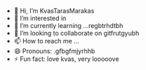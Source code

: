 - 👋 Hi, I’m KvasTarasMarakas
- 👀 I’m interested in
- 🌱 I’m currently learning ...regbtrhdtbh
- 💞️ I’m looking to collaborate on gitfrutgyubh
- 📫 How to reach me ...
- 😄 Pronouns: .gfbgfmjyrhhb
- ⚡ Fun fact: love kvas, very looooove
<!---
KvasTarasMarakas/KvasTarasMarakas is a ✨ special ✨ repository because its `README.md` (this file) appears on your GitHub profile.
You can click the Preview link to take a look at your changes.
---
